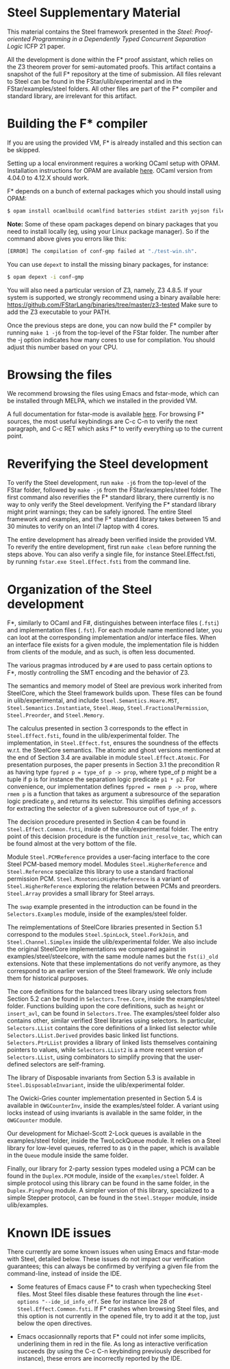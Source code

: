 # Steel Supplementary Material

This material contains the Steel framework presented in the _Steel: Proof-oriented
Programming in a Dependently Typed Concurrent Separation Logic_ ICFP 21 paper.

All the development is done within the F\* proof assistant, which relies on the Z3 theorem prover
for semi-automated proofs.
This artifact contains a snapshot of the full F\* repository at the time of submission.
All files relevant to Steel can be found in the FStar/ulib/experimental and in the
FStar/examples/steel folders.
All other files are part of the F\* compiler and standard library, are irrelevant for this artifact.

# Building the F\* compiler

If you are using the provided VM, F\* is already installed and this section can be skipped. 

Setting up a local environment requires a working OCaml setup with OPAM.
Installation instructions for OPAM are available [here](http://opam.ocaml.org/doc/Install.html).
OCaml version from 4.04.0 to 4.12.X should work.

F\* depends on a bunch of external packages which you should install using OPAM:

```sh
$ opam install ocamlbuild ocamlfind batteries stdint zarith yojson fileutils pprint menhir sedlex ppx_deriving ppx_deriving_yojson process ppxlib=0.22.0
```

**Note:** Some of these opam packages depend on binary packages that you need to install locally
(eg, using your Linux package manager). So if the command above gives you errors like this:
```sh
[ERROR] The compilation of conf-gmp failed at "./test-win.sh".
```
You can use `depext` to install the missing binary packages, for instance:
```sh
$ opam depext -i conf-gmp
```

You will also need a particular version of Z3, namely, Z3 4.8.5.
If your system is supported, we strongly recommend using a binary available here:
https://github.com/FStarLang/binaries/tree/master/z3-tested
Make sure to add the Z3 executable to your PATH.

Once the previous steps are done, you can now build the F\* compiler by running `make 1 -j6`
from the top-level of the FStar folder.
The number after the -j option indicates how many cores to use for compilation.
You should adjust this number based on your CPU.

# Browsing the files

We recommend browsing the files using Emacs and fstar-mode, which can be installed through MELPA,
which we installed in the provided VM.

A full documentation for fstar-mode is available [here](https://github.com/FStarLang/fstar-mode.el).
For browsing F\* sources, the most useful keybindings are C-c C-n to verify the next paragraph,
and C-c RET which asks F\* to verify everything up to the current point.

# Reverifying the Steel development

To verify the Steel development, run `make -j6` from the top-level of the FStar folder,
followed by `make -j6` from the FStar/examples/steel folder.
The first command also reverifies the F\* standard library, there currently is no way
to only verify the Steel development.
Verifying the F\* standard library might print warnings; they can be safely ignored.
The entire Steel framework and examples, and the F\* standard library takes between
15 and 30 minutes to verify on an Intel i7 laptop with 4 cores.

The entire development has already been verified inside the provided VM.
To reverify the entire development, first run `make clean` before running the steps above.
You can also verify a single file, for instance Steel.Effect.fsti,
by running `fstar.exe Steel.Effect.fsti` from the command line.

# Organization of the Steel development

F\*, similarly to OCaml and F\#, distinguishes between interface files (`.fsti`) and implementation
files (`.fst`). For each module name mentioned later, you can loot at the corresponding
implementation and/or interface files. When an interface file exists for a given module,
the implementation file is hidden from clients of the module, and as such, is often less documented.

The various pragmas introduced by `#` are used to pass certain options to F\*, mostly controlling
the SMT encoding and the behavior of Z3.

The semantics and memory model of Steel are previous work inherited from SteelCore, which
the Steel framework builds upon. These files can be found in ulib/experimental, and include
`Steel.Semantics.Hoare.MST`, `Steel.Semantics.Instantiate`, `Steel.Heap`,
`Steel.FractionalPermission`, `Steel.Preorder`, and `Steel.Memory`.

The calculus presented in section 3 corresponds to the effect in `Steel.Effect.fsti`,
found in the ulib/experimental folder.
The implementation, in `Steel.Effect.fst`, ensures the soundness of the effects w.r.t.
the SteelCore semantics.
The atomic and ghost versions mentioned at the end of Section 3.4 are available
in module `Steel.Effect.Atomic`.
For presentation purposes, the paper presents in Section 3.1 the precondition R as having
type `fppred p = type_of p -> prop`, where type_of p might be a tuple if p is for instance
the separation logic predicate `p1 * p2`. For convenience, our implementation defines
`fppred = rmem p -> prop`, where `rmem p` is a function that takes as argument a subresource
of the separation logic predicate `p`, and returns its selector. This simplifies defining
accessors for extracting the selector of a given subresource out of `type_of p`.

The decision procedure presented in Section 4 can be found in `Steel.Effect.Common.fsti`, inside
of the ulib/experimental folder. The entry point of this decision procedure is the function
`init_resolve_tac`, which can be found almost at the very bottom of the file.

Module `Steel.PCMReference` provides a user-facing interface to the core Steel
PCM-based memory model. Modules `Steel.HigherReference` and `Steel.Reference` specialize
this library to use a standard fractional permission PCM. `Steel.MonotonicHigherReference`
is a variant of `Steel.HigherReference` exploring the relation between PCMs and preorders.
`Steel.Array` provides a small library for Steel arrays.

The `swap` example presented in the introduction can be found in the `Selectors.Examples` module,
inside of the examples/steel folder.

The reimplementations of SteelCore libraries presented in Section 5.1 correspond to the modules
`Steel.SpinLock`, `Steel.ForkJoin`, and `Steel.Channel.Simplex` inside the ulib/experimental
folder. We also include the original SteelCore implementations we compared against in
examples/steel/steelcore, with the same module names but the `fst(i)_old` extensions.
Note that these implementations do not verify anymore, as they correspond to an earlier
version of the Steel framework. We only include them for historical purposes.

The core definitions for the balanced trees library using selectors from Section 5.2
can be found in `Selectors.Tree.Core`, inside the examples/steel folder. Functions building
upon the core definitions, such as `height` or `insert_avl`, can be found in `Selectors.Tree`.
The examples/steel folder also contains other, similar verified Steel libraries using selectors.
In particular, `Selectors.LList` contains the core definitions of a linked list selector while
`Selectors.LList.Derived` provides basic linked list functions. 
`Selectors.PtrLList` provides a library of linked lists themselves containing pointers to values,
while `Selectors.LList2` is a more recent version of `Selectors.LList`, using combinators to simplify
proving that the user-defined selectors are self-framing.

The library of Disposable invariants from Section 5.3 is available in `Steel.DisposableInvariant`,
inside the ulib/experimental folder.

The Owicki-Gries counter implementation presented in Section 5.4 is available in `OWGCounterInv`,
inside the examples/steel folder. A variant using locks instead of using invariants is available
in the same folder, in the `OWGCounter` module.

Our development for Michael-Scott 2-Lock queues is available in the examples/steel folder, inside
the TwoLockQueue module. It relies on a Steel library for low-level queues, referred to as `Q` in
the paper, which is available in the `Queue` module inside the same folder.

Finally, our library for 2-party session types modeled using a PCM can be found in the `Duplex.PCM`
module, inside of the `examples/steel` folder. A simple protocol using this library can be found
in the same folder, in the `Duplex.PingPong` module.
A simpler version of this library, specialized to a simple Stepper protocol, can be found
in the `Steel.Stepper` module, inside ulib/examples.

# Known IDE issues

There currently are some known issues when using Emacs and fstar-mode with Steel, detailed below.
These issues do not impact our verification guarantees; this can always be confirmed by verifying
a given file from the command-line, instead of inside the IDE.

- Some features of Emacs cause F\* to crash when typechecking Steel files.
  Most Steel files disable these features through the line `#set-options "--ide_id_info_off`.
  See for instance line 28 of `Steel.Effect.Common.fsti`.
  If F\* crashes when browsing Steel files, and this option is not currently in the opened file,
  try to add it at the top, just below the open directives.

- Emacs occasionnally reports that F\* could not infer some implicits, underlining them in red
  in the file. As long as interactive verification succeeds (by using the C-c C-n keybinding
  previously described for instance), these errors are incorrectly reported by the IDE.
